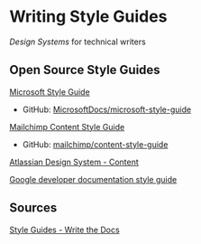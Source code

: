 # Writing Style Guides
_Design Systems_ for technical writers

## Open Source Style Guides

[Microsoft Style Guide](https://learn.microsoft.com/en-us/style-guide/welcome/)
* GitHub: [MicrosoftDocs/microsoft-style-guide](https://github.com/MicrosoftDocs/microsoft-style-guide)

[Mailchimp Content Style Guide](https://styleguide.mailchimp.com/)
* GitHub: [mailchimp/content-style-guide](https://github.com/mailchimp/content-style-guide)

[Atlassian Design System - Content](https://atlassian.design/content)

[Google developer documentation style guide](https://developers.google.com/style)

## Sources
[Style Guides - Write the Docs](https://www.writethedocs.org/guide/writing/style-guides/)
